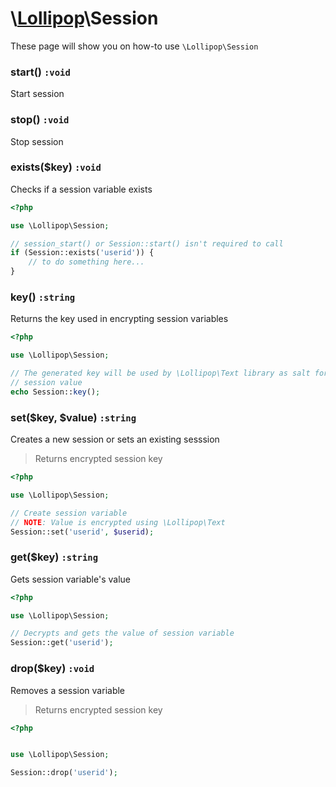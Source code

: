 # \\[Lollipop](https://github.com/jabernardo/lollipop-php)\Session

These page will show you on how-to use ```\Lollipop\Session``` 

### start() ```:void```
Start session

### stop() ```:void```
Stop session

### exists($key) ```:void```
Checks if a session variable exists

```php
<?php

use \Lollipop\Session;

// session_start() or Session::start() isn't required to call
if (Session::exists('userid')) {
    // to do something here...
}

```

### key() ```:string```
Returns the key used in encrypting session variables

```php
<?php

use \Lollipop\Session;

// The generated key will be used by \Lollipop\Text library as salt for
// session value
echo Session::key();


```


### set($key, $value) ```:string```
Creates a new session or sets an existing sesssion

> Returns encrypted session key

```php
<?php

use \Lollipop\Session;

// Create session variable
// NOTE: Value is encrypted using \Lollipop\Text
Session::set('userid', $userid);

```


### get($key) ```:string```
Gets session variable's value

```php
<?php

use \Lollipop\Session;

// Decrypts and gets the value of session variable
Session::get('userid');


```

### drop($key) ```:void```
Removes a session variable

> Returns encrypted session key

```php
<?php


use \Lollipop\Session;

Session::drop('userid');


```

